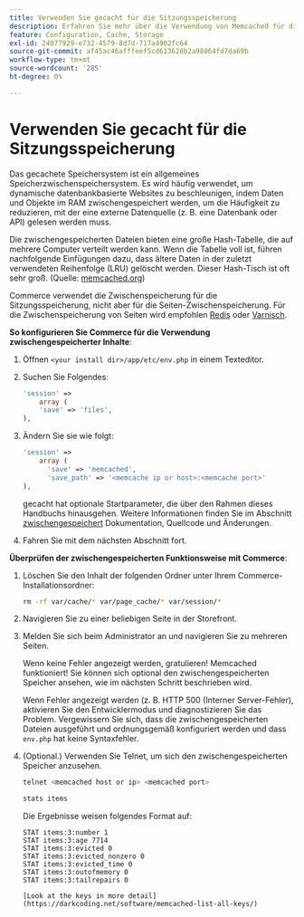 ```yaml
---
title: Verwenden Sie gecacht für die Sitzungsspeicherung
description: Erfahren Sie mehr über die Verwendung von Memcached für die Commerce-Sitzungsspeicherung.
feature: Configuration, Cache, Storage
exl-id: 24077929-e732-4579-8d7d-717a4902fc64
source-git-commit: af45ac46afffeef5cd613628b2a98864fd7da69b
workflow-type: tm+mt
source-wordcount: '285'
ht-degree: 0%

---
```


# Verwenden Sie gecacht für die Sitzungsspeicherung

Das gecachete Speichersystem ist ein allgemeines Speicherzwischenspeichersystem. Es wird häufig verwendet, um dynamische datenbankbasierte Websites zu beschleunigen, indem Daten und Objekte im RAM zwischengespeichert werden, um die Häufigkeit zu reduzieren, mit der eine externe Datenquelle (z. B. eine Datenbank oder API) gelesen werden muss.

Die zwischengespeicherten Dateien bieten eine große Hash-Tabelle, die auf mehrere Computer verteilt werden kann. Wenn die Tabelle voll ist, führen nachfolgende Einfügungen dazu, dass ältere Daten in der zuletzt verwendeten Reihenfolge (LRU) gelöscht werden. Dieser Hash-Tisch ist oft sehr groß. (Quelle: [memcached.org](https://www.memcached.org/))

Commerce verwendet die Zwischenspeicherung für die Sitzungsspeicherung, nicht aber für die Seiten-Zwischenspeicherung. Für die Zwischenspeicherung von Seiten wird empfohlen [Redis](../cache/redis-pg-cache.md) oder [Varnisch](../cache/config-varnish.md).

**So konfigurieren Sie Commerce für die Verwendung zwischengespeicherter Inhalte**:

1. Öffnen `<your install dir>/app/etc/env.php` in einem Texteditor.
1. Suchen Sie Folgendes:

   ```php
   'session' =>
       array (
       'save' => 'files',
   ),
   ```

1. Ändern Sie sie wie folgt:

   ```php
   'session' =>
       array (
         'save' => 'memcached',
         'save_path' => '<memcache ip or host>:<memcache port>'
   ),
   ```

   gecacht hat optionale Startparameter, die über den Rahmen dieses Handbuchs hinausgehen. Weitere Informationen finden Sie im Abschnitt [zwischengespeichert](https://www.php.net/manual/en/memcached.sessions.php) Dokumentation, Quellcode und Änderungen.

1. Fahren Sie mit dem nächsten Abschnitt fort.

**Überprüfen der zwischengespeicherten Funktionsweise mit Commerce**:

1. Löschen Sie den Inhalt der folgenden Ordner unter Ihrem Commerce-Installationsordner:

   ```bash
   rm -rf var/cache/* var/page_cache/* var/session/*
   ```

1. Navigieren Sie zu einer beliebigen Seite in der Storefront.

1. Melden Sie sich beim Administrator an und navigieren Sie zu mehreren Seiten.

   Wenn keine Fehler angezeigt werden, gratulieren! Memcached funktioniert! Sie können sich optional den zwischengespeicherten Speicher ansehen, wie im nächsten Schritt beschrieben wird.

   Wenn Fehler angezeigt werden (z. B. HTTP 500 (Interner Server-Fehler), aktivieren Sie den Entwicklermodus und diagnostizieren Sie das Problem. Vergewissern Sie sich, dass die zwischengespeicherten Dateien ausgeführt und ordnungsgemäß konfiguriert werden und dass `env.php` hat keine Syntaxfehler.

1. (Optional.) Verwenden Sie Telnet, um sich den zwischengespeicherten Speicher anzusehen.

   ```bash
   telnet <memcached host or ip> <memcached port>
   ```

   ```bash
   stats items
   ```

   Die Ergebnisse weisen folgendes Format auf:

   ```terminal
   STAT items:3:number 1
   STAT items:3:age 7714
   STAT items:3:evicted 0
   STAT items:3:evicted_nonzero 0
   STAT items:3:evicted_time 0
   STAT items:3:outofmemory 0
   STAT items:3:tailrepairs 0
   
   [Look at the keys in more detail](https://darkcoding.net/software/memcached-list-all-keys/)
   ```
